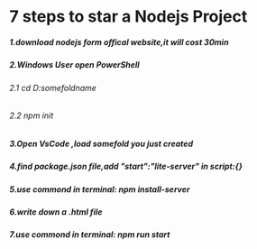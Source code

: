 <h1>7 steps to star a Nodejs Project</h1>
<p>
  <h5>1.download nodejs form offical website,it will cost 30min</h5>
<h5>2.Windows User open PowerShell</h5>
   <h6 > 2.1 cd D:somefoldname</h6>
   <h6>2.2 npm init</h6>
<h5>3.Open VsCode ,load somefold you just created</h5>
<h5>4.find package.json file,add "start":"lite-server" in script:{} </h5>
<h5>5.use commond in terminal: npm install-server</h5>
<h5>6.write down a .html file</h5>
<h5>7.use commond in terminal: npm run start</h5>
